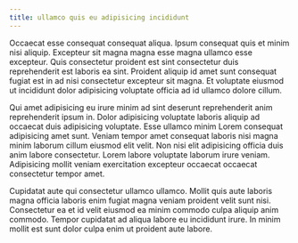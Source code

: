 ```yaml
---
title: ullamco quis eu adipisicing incididunt
---
```


Occaecat esse consequat consequat aliqua. Ipsum consequat quis et minim nisi aliquip. Excepteur sit magna magna esse magna ullamco esse excepteur. Quis consectetur proident est sint consectetur duis reprehenderit est laboris ea sint. Proident aliquip id amet sunt consequat fugiat est in ad nisi consectetur excepteur sit magna. Et voluptate eiusmod ut incididunt dolor adipisicing voluptate officia ad id ullamco dolore cillum.

Qui amet adipisicing eu irure minim ad sint deserunt reprehenderit anim reprehenderit ipsum in. Dolor adipisicing voluptate laboris aliquip ad occaecat duis adipisicing voluptate. Esse ullamco minim Lorem consequat adipisicing amet sunt. Veniam tempor amet consequat laboris nisi magna minim laborum cillum eiusmod elit velit. Non nisi elit adipisicing officia duis anim labore consectetur. Lorem labore voluptate laborum irure veniam. Adipisicing mollit veniam exercitation excepteur occaecat occaecat consectetur tempor amet.

Cupidatat aute qui consectetur ullamco ullamco. Mollit quis aute laboris magna officia laboris enim fugiat magna veniam proident velit sunt nisi. Consectetur ea et id velit eiusmod ea minim commodo culpa aliquip anim commodo. Tempor cupidatat ad aliqua labore eu incididunt irure. In minim mollit est sunt dolor culpa enim ut proident aute labore.